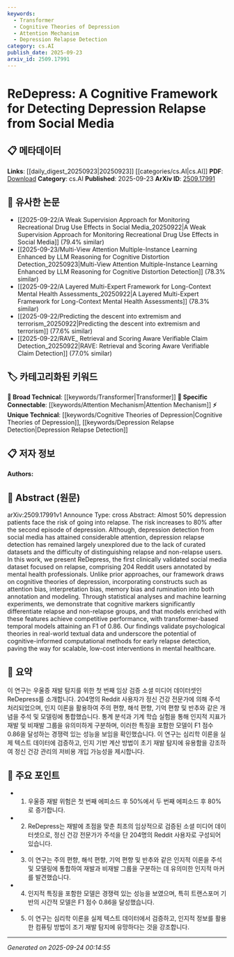 ```yaml
---
keywords:
  - Transformer
  - Cognitive Theories of Depression
  - Attention Mechanism
  - Depression Relapse Detection
category: cs.AI
publish_date: 2025-09-23
arxiv_id: 2509.17991
---
```


<!-- KEYWORD_LINKING_METADATA:
{
  "processed_timestamp": "2025-09-24T00:14:55.349766",
  "vocabulary_version": "1.0",
  "selected_keywords": [
    "Transformer",
    "Cognitive Theories of Depression",
    "Attention Mechanism",
    "Depression Relapse Detection"
  ],
  "rejected_keywords": [],
  "similarity_scores": {
    "Transformer": 0.78,
    "Cognitive Theories of Depression": 0.79,
    "Attention Mechanism": 0.81,
    "Depression Relapse Detection": 0.82
  },
  "extraction_method": "AI_prompt_based",
  "budget_applied": true,
  "candidates_json": {
    "candidates": [
      {
        "surface": "Transformer-based temporal models",
        "canonical": "Transformer",
        "aliases": [
          "Transformer models",
          "Transformer architecture"
        ],
        "category": "broad_technical",
        "rationale": "Transformers are a key technology in the paper's methodology, linking to broader technical discussions.",
        "novelty_score": 0.45,
        "connectivity_score": 0.88,
        "specificity_score": 0.65,
        "link_intent_score": 0.78
      },
      {
        "surface": "Cognitive theories of depression",
        "canonical": "Cognitive Theories of Depression",
        "aliases": [
          "Cognitive depression models",
          "Depression cognitive framework"
        ],
        "category": "unique_technical",
        "rationale": "This represents a unique integration of cognitive psychology with computational methods, enhancing interdisciplinary links.",
        "novelty_score": 0.72,
        "connectivity_score": 0.67,
        "specificity_score": 0.82,
        "link_intent_score": 0.79
      },
      {
        "surface": "Attention bias",
        "canonical": "Attention Mechanism",
        "aliases": [
          "Attention bias in depression",
          "Cognitive attention bias"
        ],
        "category": "specific_connectable",
        "rationale": "Attention bias is a specific cognitive construct relevant to both depression studies and machine learning models.",
        "novelty_score": 0.58,
        "connectivity_score": 0.84,
        "specificity_score": 0.77,
        "link_intent_score": 0.81
      },
      {
        "surface": "Depression relapse detection",
        "canonical": "Depression Relapse Detection",
        "aliases": [
          "Relapse detection",
          "Depression recurrence detection"
        ],
        "category": "unique_technical",
        "rationale": "This is a novel application area within mental health analytics, offering new research and intervention pathways.",
        "novelty_score": 0.68,
        "connectivity_score": 0.72,
        "specificity_score": 0.85,
        "link_intent_score": 0.82
      }
    ],
    "ban_list_suggestions": [
      "method",
      "experiment",
      "performance"
    ]
  },
  "decisions": [
    {
      "candidate_surface": "Transformer-based temporal models",
      "resolved_canonical": "Transformer",
      "decision": "linked",
      "scores": {
        "novelty": 0.45,
        "connectivity": 0.88,
        "specificity": 0.65,
        "link_intent": 0.78
      }
    },
    {
      "candidate_surface": "Cognitive theories of depression",
      "resolved_canonical": "Cognitive Theories of Depression",
      "decision": "linked",
      "scores": {
        "novelty": 0.72,
        "connectivity": 0.67,
        "specificity": 0.82,
        "link_intent": 0.79
      }
    },
    {
      "candidate_surface": "Attention bias",
      "resolved_canonical": "Attention Mechanism",
      "decision": "linked",
      "scores": {
        "novelty": 0.58,
        "connectivity": 0.84,
        "specificity": 0.77,
        "link_intent": 0.81
      }
    },
    {
      "candidate_surface": "Depression relapse detection",
      "resolved_canonical": "Depression Relapse Detection",
      "decision": "linked",
      "scores": {
        "novelty": 0.68,
        "connectivity": 0.72,
        "specificity": 0.85,
        "link_intent": 0.82
      }
    }
  ]
}
-->

# ReDepress: A Cognitive Framework for Detecting Depression Relapse from Social Media

## 📋 메타데이터

**Links**: [[daily_digest_20250923|20250923]] [[categories/cs.AI|cs.AI]]
**PDF**: [Download](https://arxiv.org/pdf/2509.17991.pdf)
**Category**: cs.AI
**Published**: 2025-09-23
**ArXiv ID**: [2509.17991](https://arxiv.org/abs/2509.17991)

## 🔗 유사한 논문
- [[2025-09-22/A Weak Supervision Approach for Monitoring Recreational Drug Use Effects in Social Media_20250922|A Weak Supervision Approach for Monitoring Recreational Drug Use Effects in Social Media]] (79.4% similar)
- [[2025-09-23/Multi-View Attention Multiple-Instance Learning Enhanced by LLM Reasoning for Cognitive Distortion Detection_20250923|Multi-View Attention Multiple-Instance Learning Enhanced by LLM Reasoning for Cognitive Distortion Detection]] (78.3% similar)
- [[2025-09-22/A Layered Multi-Expert Framework for Long-Context Mental Health Assessments_20250922|A Layered Multi-Expert Framework for Long-Context Mental Health Assessments]] (78.3% similar)
- [[2025-09-22/Predicting the descent into extremism and terrorism_20250922|Predicting the descent into extremism and terrorism]] (77.6% similar)
- [[2025-09-22/RAVE_ Retrieval and Scoring Aware Verifiable Claim Detection_20250922|RAVE: Retrieval and Scoring Aware Verifiable Claim Detection]] (77.0% similar)

## 🏷️ 카테고리화된 키워드
**🧠 Broad Technical**: [[keywords/Transformer|Transformer]]
**🔗 Specific Connectable**: [[keywords/Attention Mechanism|Attention Mechanism]]
**⚡ Unique Technical**: [[keywords/Cognitive Theories of Depression|Cognitive Theories of Depression]], [[keywords/Depression Relapse Detection|Depression Relapse Detection]]

## 📋 저자 정보

**Authors:** 

## 📄 Abstract (원문)

arXiv:2509.17991v1 Announce Type: cross 
Abstract: Almost 50% depression patients face the risk of going into relapse. The risk increases to 80% after the second episode of depression. Although, depression detection from social media has attained considerable attention, depression relapse detection has remained largely unexplored due to the lack of curated datasets and the difficulty of distinguishing relapse and non-relapse users. In this work, we present ReDepress, the first clinically validated social media dataset focused on relapse, comprising 204 Reddit users annotated by mental health professionals. Unlike prior approaches, our framework draws on cognitive theories of depression, incorporating constructs such as attention bias, interpretation bias, memory bias and rumination into both annotation and modeling. Through statistical analyses and machine learning experiments, we demonstrate that cognitive markers significantly differentiate relapse and non-relapse groups, and that models enriched with these features achieve competitive performance, with transformer-based temporal models attaining an F1 of 0.86. Our findings validate psychological theories in real-world textual data and underscore the potential of cognitive-informed computational methods for early relapse detection, paving the way for scalable, low-cost interventions in mental healthcare.

## 📝 요약

이 연구는 우울증 재발 탐지를 위한 첫 번째 임상 검증 소셜 미디어 데이터셋인 ReDepress를 소개합니다. 204명의 Reddit 사용자가 정신 건강 전문가에 의해 주석 처리되었으며, 인지 이론을 활용하여 주의 편향, 해석 편향, 기억 편향 및 반추와 같은 개념을 주석 및 모델링에 통합했습니다. 통계 분석과 기계 학습 실험을 통해 인지적 지표가 재발 및 비재발 그룹을 유의미하게 구분하며, 이러한 특징을 포함한 모델이 F1 점수 0.86을 달성하는 경쟁력 있는 성능을 보임을 확인했습니다. 이 연구는 심리학 이론을 실제 텍스트 데이터에 검증하고, 인지 기반 계산 방법이 초기 재발 탐지에 유용함을 강조하여 정신 건강 관리의 저비용 개입 가능성을 제시합니다.

## 🎯 주요 포인트

- 1. 우울증 재발 위험은 첫 번째 에피소드 후 50%에서 두 번째 에피소드 후 80%로 증가합니다.
- 2. ReDepress는 재발에 초점을 맞춘 최초의 임상적으로 검증된 소셜 미디어 데이터셋으로, 정신 건강 전문가가 주석을 단 204명의 Reddit 사용자로 구성되어 있습니다.
- 3. 이 연구는 주의 편향, 해석 편향, 기억 편향 및 반추와 같은 인지적 이론을 주석 및 모델링에 통합하여 재발과 비재발 그룹을 구분하는 데 유의미한 인지적 마커를 발견했습니다.
- 4. 인지적 특징을 포함한 모델은 경쟁력 있는 성능을 보였으며, 특히 트랜스포머 기반의 시간적 모델은 F1 점수 0.86을 달성했습니다.
- 5. 이 연구는 심리학 이론을 실제 텍스트 데이터에서 검증하고, 인지적 정보를 활용한 컴퓨팅 방법이 조기 재발 탐지에 유망하다는 것을 강조합니다.


---

*Generated on 2025-09-24 00:14:55*